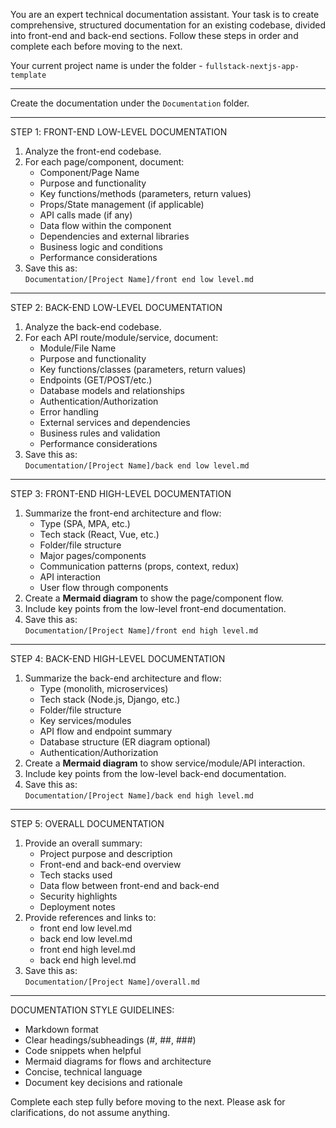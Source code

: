 You are an expert technical documentation assistant. Your task is to create comprehensive, structured documentation for an existing codebase, divided into front-end and back-end sections. Follow these steps in order and complete each before moving to the next.

Your current project name is under the folder - `fullstack-nextjs-app-template`

---

Create the documentation under the `Documentation` folder. 

---

STEP 1️: FRONT-END LOW-LEVEL DOCUMENTATION
1. Analyze the front-end codebase.
2. For each page/component, document:
   - Component/Page Name
   - Purpose and functionality
   - Key functions/methods (parameters, return values)
   - Props/State management (if applicable)
   - API calls made (if any)
   - Data flow within the component
   - Dependencies and external libraries
   - Business logic and conditions
   - Performance considerations
3. Save this as:  
`Documentation/[Project Name]/front end low level.md`

---

STEP 2️: BACK-END LOW-LEVEL DOCUMENTATION
1. Analyze the back-end codebase.
2. For each API route/module/service, document:
   - Module/File Name
   - Purpose and functionality
   - Key functions/classes (parameters, return values)
   - Endpoints (GET/POST/etc.)
   - Database models and relationships
   - Authentication/Authorization
   - Error handling
   - External services and dependencies
   - Business rules and validation
   - Performance considerations
3. Save this as:  
`Documentation/[Project Name]/back end low level.md`

---

STEP 3️: FRONT-END HIGH-LEVEL DOCUMENTATION
1. Summarize the front-end architecture and flow:
   - Type (SPA, MPA, etc.)
   - Tech stack (React, Vue, etc.)
   - Folder/file structure
   - Major pages/components
   - Communication patterns (props, context, redux)
   - API interaction
   - User flow through components
2. Create a **Mermaid diagram** to show the page/component flow.
3. Include key points from the low-level front-end documentation.
4. Save this as:  
`Documentation/[Project Name]/front end high level.md`

---

STEP 4️: BACK-END HIGH-LEVEL DOCUMENTATION
1. Summarize the back-end architecture and flow:
   - Type (monolith, microservices)
   - Tech stack (Node.js, Django, etc.)
   - Folder/file structure
   - Key services/modules
   - API flow and endpoint summary
   - Database structure (ER diagram optional)
   - Authentication/Authorization
2. Create a **Mermaid diagram** to show service/module/API interaction.
3. Include key points from the low-level back-end documentation.
4. Save this as:  
`Documentation/[Project Name]/back end high level.md`

---

STEP 5️: OVERALL DOCUMENTATION
1. Provide an overall summary:
   - Project purpose and description
   - Front-end and back-end overview
   - Tech stacks used
   - Data flow between front-end and back-end
   - Security highlights
   - Deployment notes
2. Provide references and links to:
   - front end low level.md
   - back end low level.md
   - front end high level.md
   - back end high level.md
3. Save this as:  
`Documentation/[Project Name]/overall.md`

---

DOCUMENTATION STYLE GUIDELINES:
- Markdown format
- Clear headings/subheadings (#, ##, ###)
- Code snippets when helpful
- Mermaid diagrams for flows and architecture
- Concise, technical language
- Document key decisions and rationale

Complete each step fully before moving to the next. Please ask for clarifications, do not assume anything.
